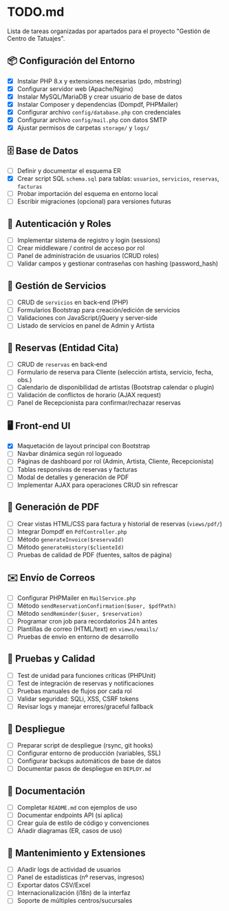 # TODO.md

Lista de tareas organizadas por apartados para el proyecto "Gestión de Centro de Tatuajes".

## 📦 Configuración del Entorno

- [x] Instalar PHP 8.x y extensiones necesarias (pdo, mbstring)
- [x] Configurar servidor web (Apache/Nginx)
- [x] Instalar MySQL/MariaDB y crear usuario de base de datos
- [x] Instalar Composer y dependencias (Dompdf, PHPMailer)
- [x] Configurar archivo `config/database.php` con credenciales
- [x] Configurar archivo `config/mail.php` con datos SMTP
- [x] Ajustar permisos de carpetas `storage/` y `logs/`

## 🗄️ Base de Datos

- [ ] Definir y documentar el esquema ER
- [x] Crear script SQL `schema.sql` para tablas: `usuarios`, `servicios`, `reservas`, `facturas`
- [ ] Probar importación del esquema en entorno local
- [ ] Escribir migraciones (opcional) para versiones futuras

## 🔐 Autenticación y Roles

- [ ] Implementar sistema de registro y login (sessions)
- [ ] Crear middleware / control de acceso por rol
- [ ] Panel de administración de usuarios (CRUD roles)
- [ ] Validar campos y gestionar contraseñas con hashing (password_hash)

## 💼 Gestión de Servicios

- [ ] CRUD de `servicios` en back‑end (PHP)
- [ ] Formularios Bootstrap para creación/edición de servicios
- [ ] Validaciones con JavaScript/jQuery y server‑side
- [ ] Listado de servicios en panel de Admin y Artista

## 📅 Reservas (Entidad Cita)

- [ ] CRUD de `reservas` en back‑end
- [ ] Formulario de reserva para Cliente (selección artista, servicio, fecha, obs.)
- [ ] Calendario de disponibilidad de artistas (Bootstrap calendar o plugin)
- [ ] Validación de conflictos de horario (AJAX request)
- [ ] Panel de Recepcionista para confirmar/rechazar reservas

## 🖥️ Front‑end UI

- [x] Maquetación de layout principal con Bootstrap
- [ ] Navbar dinámica según rol logueado
- [ ] Páginas de dashboard por rol (Admin, Artista, Cliente, Recepcionista)
- [ ] Tablas responsivas de reservas y facturas
- [ ] Modal de detalles y generación de PDF
- [ ] Implementar AJAX para operaciones CRUD sin refrescar

## 📜 Generación de PDF

- [ ] Crear vistas HTML/CSS para factura y historial de reservas (`views/pdf/`)
- [ ] Integrar Dompdf en `PdfController.php`
- [ ] Método `generateInvoice($reservaId)`
- [ ] Método `generateHistory($clienteId)`
- [ ] Pruebas de calidad de PDF (fuentes, saltos de página)

## ✉️ Envío de Correos

- [ ] Configurar PHPMailer en `MailService.php`
- [ ] Método `sendReservationConfirmation($user, $pdfPath)`
- [ ] Método `sendReminder($user, $reservation)`
- [ ] Programar cron job para recordatorios 24 h antes
- [ ] Plantillas de correo (HTML/text) en `views/emails/`
- [ ] Pruebas de envío en entorno de desarrollo

## 🧪 Pruebas y Calidad

- [ ] Test de unidad para funciones críticas (PHPUnit)
- [ ] Test de integración de reservas y notificaciones
- [ ] Pruebas manuales de flujos por cada rol
- [ ] Validar seguridad: SQLi, XSS, CSRF tokens
- [ ] Revisar logs y manejar errores/graceful fallback

## 🚀 Despliegue

- [ ] Preparar script de despliegue (rsync, git hooks)
- [ ] Configurar entorno de producción (variables, SSL)
- [ ] Configurar backups automáticos de base de datos
- [ ] Documentar pasos de despliegue en `DEPLOY.md`

## 📖 Documentación

- [ ] Completar `README.md` con ejemplos de uso
- [ ] Documentar endpoints API (si aplica)
- [ ] Crear guía de estilo de código y convenciones
- [ ] Añadir diagramas (ER, casos de uso)

## 🔧 Mantenimiento y Extensiones

- [ ] Añadir logs de actividad de usuarios
- [ ] Panel de estadísticas (nº reservas, ingresos)
- [ ] Exportar datos CSV/Excel
- [ ] Internacionalización (i18n) de la interfaz
- [ ] Soporte de múltiples centros/sucursales
